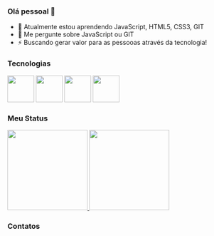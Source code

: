 ### Olá pessoal 👋

- 🌱 Atualmente estou aprendendo JavaScript, HTML5, CSS3, GIT
- 💬 Me pergunte sobre JavaScript ou GIT
- ⚡ Buscando gerar valor para as pessooas através da tecnologia! 

### Tecnologias

<div>
  <img src="https://cdn.jsdelivr.net/gh/devicons/devicon/icons/javascript/javascript-original.svg" width="60"/>
  <img src="https://cdn.jsdelivr.net/gh/devicons/devicon/icons/html5/html5-original.svg" width="60"/>
  <img src="https://cdn.jsdelivr.net/gh/devicons/devicon/icons/css3/css3-original.svg" width="60"/>
  <img src="https://cdn.jsdelivr.net/gh/devicons/devicon/icons/git/git-original.svg" width="60"/>       
</div>

### Meu Status

<div>
  <a href="https://github.com/riansousa1">
    <img height="180em" src="https://github-readme-stats.vercel.app/api/top-langs/?username=riansousa1&layout=compact&langs_count=7&theme=dark"/>
    <img height="180em" src="https://github-readme-stats.vercel.app/api?username=riansousa1&show_icons=true&theme=dark&include_all_commits=true&count_private=true"/>
  </a>
</div>

### Contatos

<div>
  <a href="https://www.linkedin.com/in/rian-sousa/"
    https://img.shields.io/badge/LinkedIn-0077B5?style=for-the-badge&logo=linkedin&logoColor=white
  </a>
</div>
